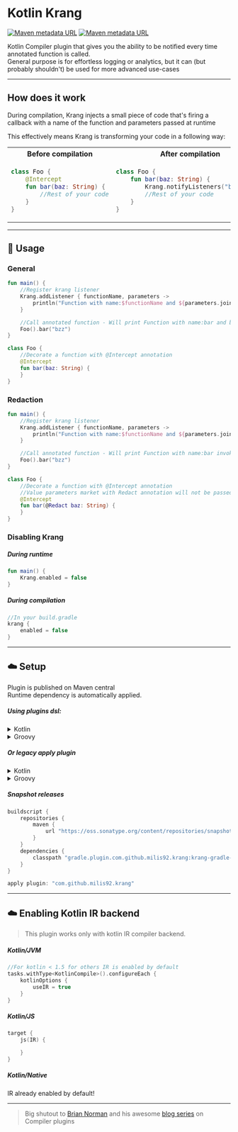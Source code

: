 # Kotlin Krang

[![Maven metadata URL](https://img.shields.io/maven-metadata/v?label=Snapshot&metadataUrl=https://oss.sonatype.org/content/repositories/snapshots/com/github/milis92/krang/krang-gradle-plugin/maven-metadata.xml)](https://oss.sonatype.org/content/repositories/snapshots/com/github/milis92/krang/krang-gradle-plugin/)
[![Maven metadata URL](https://img.shields.io/maven-metadata/v?label=Release&metadataUrl=https://repo1.maven.org/maven2/com/github/milis92/krang/krang-gradle-plugin/maven-metadata.xml)](https://oss.sonatype.org/content/repositories/snapshots/com/github/milis92/krang/krang-gradle-plugin/)

Kotlin Compiler plugin that gives you the ability to be notified every time annotated function is called.\
General purpose is for effortless logging or analytics,
but it can (but probably shouldn't) be used for more advanced use-cases

---

## How does it work

During compilation, Krang injects a small piece of code that's
firing a callback with a name of the function and parameters passed at runtime

This effectively means Krang is transforming your code in a following way:
<table>
<tr>
<th>
Before compilation
</th>
<th>
After compilation
</th>
</tr>
<tr>
<td>

```kotlin
class Foo {
    @Intercept
    fun bar(baz: String) {
        //Rest of your code
    }
}
```

</td>
<td>

```kotlin
class Foo {
    fun bar(baz: String) {
        Krang.notifyListeners("bar", baz)
        //Rest of your code
    }
}
```

</td>
</tr>
</table>

---

## :memo: Usage

### General

```kotlin
fun main() {
    //Register krang listener
    Krang.addListener { functionName, parameters ->
        println("Function with name:$functionName and ${parameters.joinToString()} invoked")
    }

    //Call annotated function - Will print Function with name:bar and bzz invoked
    Foo().bar("bzz")
}

class Foo {
    //Decorate a function with @Intercept annotation
    @Intercept
    fun bar(baz: String) {
    }
}
```

### Redaction

```kotlin
fun main() {
    //Register krang listener
    Krang.addListener { functionName, parameters ->
        println("Function with name:$functionName and ${parameters.joinToString()} invoked")
    }

    //Call annotated function - Will print Function with name:bar invoked
    Foo().bar("bzz")
}

class Foo {
    //Decorate a function with @Intercept annotation
    //Value parameters market with Redact annotation will not be passed to Krang
    @Intercept
    fun bar(@Redact baz: String) {
    }
}
```

### Disabling Krang

##### During runtime

```kotlin
fun main() {
    Krang.enabled = false
}
```

##### During compilation

```kotlin
//In your build.gradle
krang {
    enabled = false
}
```

---

## :cloud: Setup

Plugin is published on Maven central\
Runtime dependency is automatically applied.

##### Using plugins dsl:
<details>
<summary>Kotlin</summary>

```kotlin
//Kotlin
plugins {
    kotlin("multiplatform") version "1.4.21"
    id("com.github.milis92.krang") version "latest_version_here"
}

```
</details>

<details>
<summary>Groovy</summary>

```groovy
//Groovy
plugins {
    id "org.jetbrains.kotlin.multiplatform" version "1.4.21"
    id "com.github.milis92.krang" version "latest_version_here"
}
```
</details>

##### Or legacy apply plugin
<details >
<summary>Kotlin</summary>

```kotlin
//Kotlin
buildscript {
    repositories {
        maven()
    }
    dependencies {
        classpath("gradle.plugin.com.github.milis92.krang:krang-gradle-plugin:latest_version_here")
    }
}

apply(plugin = "com.github.milis92.krang")
```
</details>

<details>
<summary>Groovy</summary>

```groovy
//Groovy
buildscript {
    repositories {
        maven()
    }
    dependencies {
        classpath "gradle.plugin.com.github.milis92.krang:krang-gradle-plugin:latest_version_here"
    }
}

apply plugin: "com.github.milis92.krang"
```
</details>

##### Snapshot releases

```groovy
buildscript {
    repositories {
        maven {
            url "https://oss.sonatype.org/content/repositories/snapshots"
        }
    }
    dependencies {
        classpath "gradle.plugin.com.github.milis92.krang:krang-gradle-plugin:latest_snapshot_version_here"
    }
}

apply plugin: "com.github.milis92.krang"

```

---

## :cloud: Enabling Kotlin IR backend

> This plugin works only with kotlin IR compiler backend.

##### Kotlin/JVM

```kotlin
//For kotlin < 1.5 for others IR is enabled by default
tasks.withType<KotlinCompile>().configureEach {
    kotlinOptions {
        useIR = true
    }
}
```

##### Kotlin/JS

```kotlin
target {
    js(IR) {

    }
}
```

##### Kotlin/Native

IR already enabled by default!

---
> Big shutout to [Brian Norman](https://github.com/bnorm)
> and his awesome [blog series](https://blog.bnorm.dev/writing-your-second-compiler-plugin-part-1) on Compiler plugins

